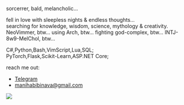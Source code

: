 <p>
sorcerrer, bald, melancholic...

fell in love with sleepless nights & endless thoughts...<br/>
searching for knowledge, wisdom, science, mythology & creativity.
NeoVimmer, btw...
using Arch, btw...
fighting god-complex, btw...
INTJ-8w9-MelChol, btw...


C#,<t>Python,<t>Bash,<t>VimScript,<t>Lua,<t>SQL;<br/>
PyTorch,<t>Flask,<t>Scikit-Learn,<t>ASP.NET Core;<br/>

reach me out:
- [Telegram](https://t.me/maninava)
- manihabibinava@gmail.com
</p>

![](https://komarev.com/ghpvc/?username=ManiHNava&color=red&style=for-the-bridge&label=Visited+by)

